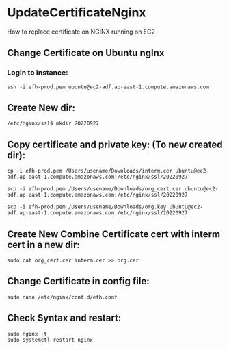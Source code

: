 # UpdateCertificateNginx
How to replace certificate on NGINX running on EC2 


## Change Certificate on Ubuntu ngInx

### Login to Instance:

`ssh -i efh-prod.pem ubuntu@ec2-adf.ap-east-1.compute.amazonaws.com`

## Create New dir:

`/etc/nginx/ssl$ mkdir 20220927`

## Copy certificate and private key: (To new created dir):

```
cp -i efh-prod.pem /Users/usename/Downloads/interm.cer ubuntu@ec2-adf.ap-east-1.compute.amazonaws.com:/etc/nginx/ssl/20220927

scp -i efh-prod.pem /Users/usename/Downloads/org_cert.cer ubuntu@ec2-adf.ap-east-1.compute.amazonaws.com:/etc/nginx/ssl/20220927

scp -i efh-prod.pem /Users/usename/Downloads/org.key ubuntu@ec2-adf.ap-east-1.compute.amazonaws.com:/etc/nginx/ssl/20220927
```


## Create New Combine Certificate cert with interm cert in a new dir:

`sudo cat org_cert.cer interm.cer >> org.cer`

## Change Certificate in config file:

`sudo nano /etc/nginx/conf.d/efh.conf`

## Check Syntax and restart:

```
sudo nginx -t
sudo systemctl restart nginx
```

